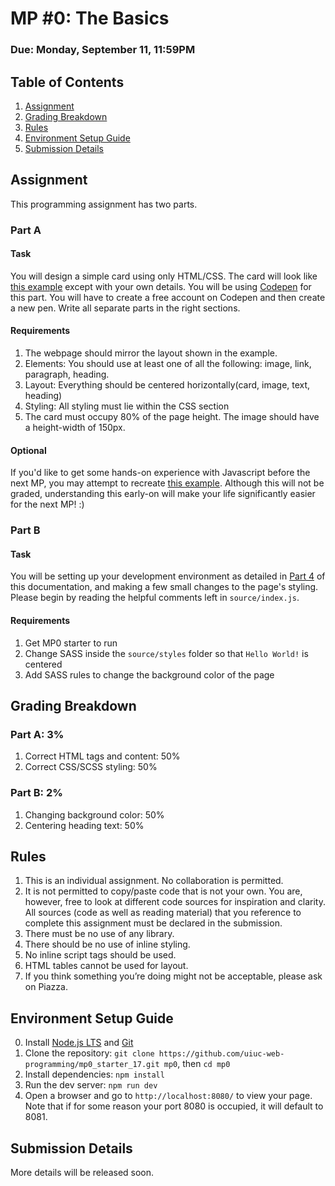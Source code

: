 # MP #0: The Basics
### Due: Monday, September 11, 11:59PM

## Table of Contents
1. [Assignment](#assignment)
2. [Grading Breakdown](#grading-breakdown)
3. [Rules](#rules)
4. [Environment Setup Guide](#environment-setup-guide)
5. [Submission Details](#submission-details)

## Assignment
This programming assignment has two parts.


### Part A

#### Task
You will design a simple card using only HTML/CSS. The card will look like [this example](http://i.imgur.com/aeKrEga.png) except with your own details.
You will be using [Codepen](https://codepen.io/) for this part. You will have to create a free account on Codepen and then create a new pen. Write all separate parts in the right sections.

#### Requirements
1. The webpage should mirror the layout shown in the example.
2. Elements: You should use at least one of all the following: image, link, paragraph, heading.
3. Layout: Everything should be centered horizontally(card, image, text, heading)
4. Styling: All styling must lie within the CSS section
5. The card must occupy 80% of the page height. The image should have a height-width of 150px.

#### Optional
If you'd like to get some hands-on experience with Javascript before the next MP, you may attempt to recreate [this example](https://uiuc-web-programming.github.io/su17/images/mp0.gif). Although this will not be graded, understanding this early-on will make your life significantly easier for the next MP! :)


### Part B

#### Task
You will be setting up your development environment as detailed in [Part 4](#environment-setup-guide) of this documentation, and making a few small changes to the page's styling. Please begin by reading the helpful comments left in `source/index.js`.

#### Requirements
1. Get MP0 starter to run
2. Change SASS inside the `source/styles` folder so that `Hello World!` is centered
3. Add SASS rules to change the background color of the page

## Grading Breakdown

### Part A: 3%
1. Correct HTML tags and content: 50%
2. Correct CSS/SCSS styling: 50%

### Part B: 2%
1. Changing background color: 50%
2. Centering heading text: 50%

## Rules
1. This is an individual assignment. No collaboration is permitted.
2. It is not permitted to copy/paste code that is not your own. You are, however, free to look at different code sources for inspiration and clarity. All sources (code as well as reading material) that you reference to complete this assignment must be declared in the submission.
3. There must be no use of any library.
4. There should be no use of inline styling.
5. No inline script tags should be used.
6. HTML tables cannot be used for layout.
7. If you think something you’re doing might not be acceptable, please ask on Piazza.

## Environment Setup Guide
0. Install [Node.js LTS](https://nodejs.org/en/) and [Git](https://git-scm.com/book/en/v2/Getting-Started-Installing-Git)
1. Clone the repository:
`git clone https://github.com/uiuc-web-programming/mp0_starter_17.git mp0`, then `cd mp0`
2. Install dependencies:
`npm install`
3. Run the dev server:
`npm run dev`
4. Open a browser and go to `http://localhost:8080/` to view your page. Note that if for some reason your port 8080 is occupied, it will default to 8081.

## Submission Details
More details will be released soon.
